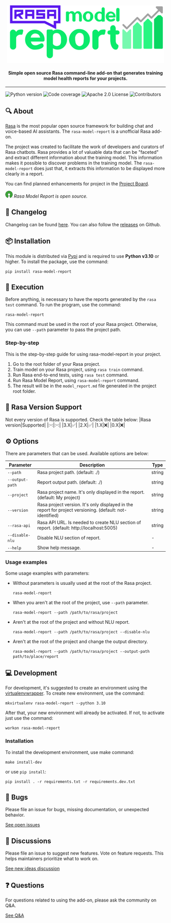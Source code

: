 <div align="center">
<br />
<br />
<img
    height="180"
    alt="logo"
    src="https://raw.githubusercontent.com/brunohjs/rasa-model-report/main/docs/images/logo.png"
/>
<h4>Simple open source Rasa command-line add-on that generates training model health reports for your projects.</h4>
</div>
<hr />


<!-- Badges -->
![Python version](https://img.shields.io/static/v1?label=python&message=v3.10&color=3776AB)
![Code coverage](https://img.shields.io/static/v1?label=coverage&message=100%&color=brightgreen)
![Apache 2.0 License](https://img.shields.io/static/v1?label=license&message=Apache%202.0&color=yellowgreen)
![Contributors](https://img.shields.io/github/contributors/brunohjs/rasa-model-report)
<!--  -->


## 🔍 About
[Rasa](https://rasa.com/) is the most popular open source framework for building chat and voice-based AI assistants. The `rasa-model-report` is a unofficial Rasa add-on.

The project was created to facilitate the work of developers and curators of Rasa chatbots. Rasa provides a lot of valuable data that can be "faceted" and extract different information about the training model. This information makes it possible to discover problems in the training model. The `rasa-model-report` does just that, it extracts this information to be displayed more clearly in a report.

You can find planned enhancements for project in the [Project Board](https://github.com/users/brunohjs/projects/2).

<img
    height="22"
    alt="logo"
    src="https://raw.githubusercontent.com/brunohjs/rasa-model-report/main/docs/images/open-source-logo.png"
/>
*Rasa Model Report is open source.*

## 📜 Changelog
Changelog can be found [here](https://github.com/brunohjs/rasa-model-report/blob/main/CHANGELOG.md). You can also follow the [releases](https://github.com/brunohjs/rasa-model-report/releases) on Github.


## 📦 Installation

This module is distributed via [Pypi](https://pypi.org/) and is required to use **Python v3.10** or higher. To install the package, use the command:
```
pip install rasa-model-report
```


## 🚀 Execution
Before anything, is necessary to have the reports generated by the `rasa test` command. To run the program, use the command:
```
rasa-model-report
```
This command must be used in the root of your Rasa project. Otherwise, you can use `--path` parameter to pass the project path.

### Step-by-step
This is the step-by-step guide for using rasa-model-report in your project.
1. Go to the root folder of your Rasa project.
2. Train model on your Rasa project, using `rasa train` command.
3. Run Rasa end-to-end tests, using `rasa test` command.
4. Run Rasa Model Report, using `rasa-model-report` command.
5. The result will be in the `model_report.md` file generated in the project root folder.

## 🦾 Rasa Version Support
Not every version of Rasa is supported. Check the table below:
|Rasa version|Supported|
|:-:|:-:|
|3.X|✅|
|2.X|✅|
|1.X|❌|
|0.X|❌|


## ⚙️ Options
There are parameters that can be used. Available options are below:

|Parameter|Description|Type|
|-|-|-|
|`--path`|Rasa project path. (default: ./)|string|
|`--output-path`|Report output path. (default: ./)|string|
|`--project`|Rasa project name. It's only displayed in the report. (default: My project)|string|
|`--version`|Rasa project version. It's only displayed in the report for project versioning. (default: not-identified)|string|
|`--rasa-api`|Rasa API URL. Is needed to create NLU section of report. (default: http://localhost:5005)|string|
|`--disable-nlu`|Disable NLU section of report.|-|
|`--help`|Show help message.|-|

### Usage examples
Some usage examples with parameters:
- Without parameters is usually used at the root of the Rasa project.
    ```
    rasa-model-report
    ```
- When you aren't at the root of the project, use `--path` parameter.
    ```
    rasa-model-report --path /path/to/rasa/project
    ```
- Aren't at the root of the project and without NLU report.
    ```
    rasa-model-report --path /path/to/rasa/project --disable-nlu
    ```
- Aren't at the root of the project and change the output directory.
    ```
    rasa-model-report --path /path/to/rasa/project --output-path path/to/place/report
    ```

## 💻 Development
For development, it's suggested to create an environment using the [virtualenvwrapper](https://virtualenvwrapper.readthedocs.io/en/latest/install.html#basic-installation). To create new environment, use the command:
```
mkvirtualenv rasa-model-report --python 3.10
```
After that, your new environment will already be activated. If not, to activate just use the command:
```
workon rasa-model-report
```

### Installation
To install the development environment, use make command:
```
make install-dev
```
or use `pip install`:
```
pip install . -r requirements.txt -r requirements.dev.txt
```


## 🐞 Bugs
Please file an issue for bugs, missing documentation, or unexpected behavior.

[See open issues](https://github.com/brunohjs/rasa-model-report/issues?q=is%3Aopen+is%3Aissue+label%3Abug)


## 💬 Discussions
Please file an issue to suggest new features. Vote on feature requests. This helps maintainers prioritize what to work on.

[See new ideas discussion](https://github.com/brunohjs/rasa-model-report/discussions/categories/ideas)


## ❓ Questions
For questions related to using the add-on, please ask the community on Q&A.

[See Q&A](https://github.com/brunohjs/rasa-model-report/discussions/categories/q-a)
